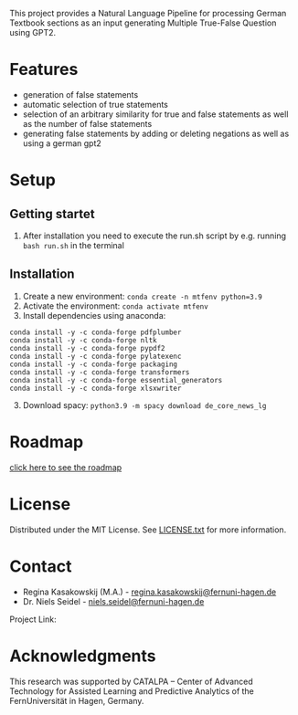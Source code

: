This project provides a Natural Language Pipeline for processing German Textbook sections as an input generating Multiple True-False Question using GPT2.


# Features
- generation of false statements
- automatic selection of true statements 
- selection of an arbitrary similarity for true and false statements as well as the number of false statements
- generating false statements by adding or deleting negations as well as using a german gpt2

# Setup

## Getting startet

1. After installation you need to execute the run.sh script by e.g. running `bash run.sh` in the terminal


## Installation

1. Create a new environment: `conda create -n mtfenv python=3.9`
2. Activate the environment: `conda activate mtfenv`
3. Install dependencies using anaconda: 
```
conda install -y -c conda-forge pdfplumber
conda install -y -c conda-forge nltk
conda install -y -c conda-forge pypdf2
conda install -y -c conda-forge pylatexenc
conda install -y -c conda-forge packaging
conda install -y -c conda-forge transformers
conda install -y -c conda-forge essential_generators
conda install -y -c conda-forge xlsxwriter
```
3. Download spacy: `python3.9 -m spacy download de_core_news_lg`

# Roadmap
[click here to see the roadmap](https://gitlab.pi6.fernuni-hagen.de/la-diva/adaptive-assessment/generationofmultipletruefalsequestions/-/blob/master/MTF-generation_Roadmap.png)

# License

Distributed under the MIT License. See [LICENSE.txt](https://gitlab.pi6.fernuni-hagen.de/la-diva/adaptive-assessment/generationofmultipletruefalsequestions/-/blob/master/LICENSE.txt) for more information.

# Contact
- Regina Kasakowskij (M.A.) - regina.kasakowskij@fernuni-hagen.de
- Dr. Niels Seidel - niels.seidel@fernuni-hagen.de

Project Link: 

# Acknowledgments

This research was supported by CATALPA – Center of Advanced Technology for Assisted Learning and Predictive Analytics of the FernUniversität in Hagen, Germany.

